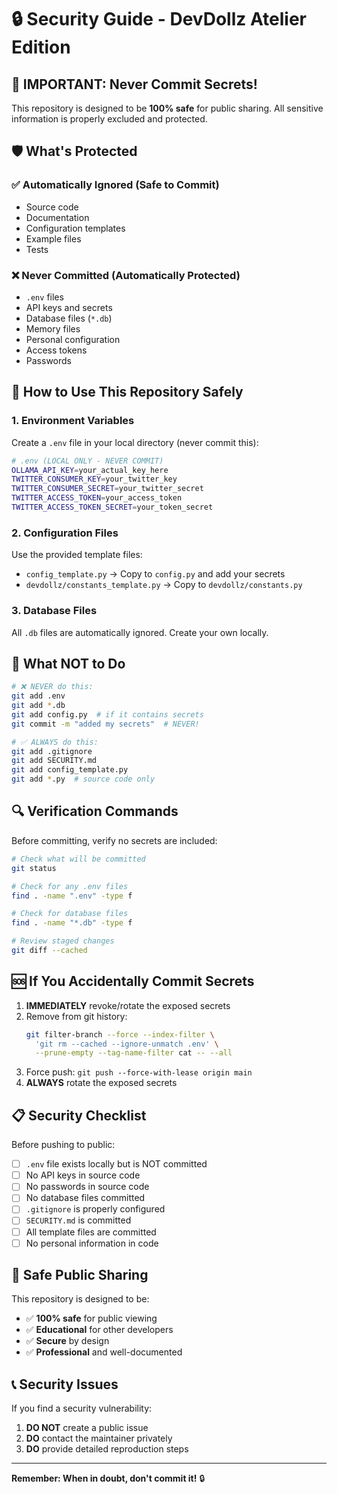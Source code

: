 # 🔒 Security Guide - DevDollz Atelier Edition

## 🚨 IMPORTANT: Never Commit Secrets!

This repository is designed to be **100% safe** for public sharing. All sensitive information is properly excluded and protected.

## 🛡️ What's Protected

### ✅ Automatically Ignored (Safe to Commit)
- Source code
- Documentation
- Configuration templates
- Example files
- Tests

### ❌ Never Committed (Automatically Protected)
- `.env` files
- API keys and secrets
- Database files (`*.db`)
- Memory files
- Personal configuration
- Access tokens
- Passwords

## 🔐 How to Use This Repository Safely

### 1. Environment Variables
Create a `.env` file in your local directory (never commit this):

```bash
# .env (LOCAL ONLY - NEVER COMMIT)
OLLAMA_API_KEY=your_actual_key_here
TWITTER_CONSUMER_KEY=your_twitter_key
TWITTER_CONSUMER_SECRET=your_twitter_secret
TWITTER_ACCESS_TOKEN=your_access_token
TWITTER_ACCESS_TOKEN_SECRET=your_token_secret
```

### 2. Configuration Files
Use the provided template files:
- `config_template.py` → Copy to `config.py` and add your secrets
- `devdollz/constants_template.py` → Copy to `devdollz/constants.py`

### 3. Database Files
All `.db` files are automatically ignored. Create your own locally.

## 🚫 What NOT to Do

```bash
# ❌ NEVER do this:
git add .env
git add *.db
git add config.py  # if it contains secrets
git commit -m "added my secrets"  # NEVER!

# ✅ ALWAYS do this:
git add .gitignore
git add SECURITY.md
git add config_template.py
git add *.py  # source code only
```

## 🔍 Verification Commands

Before committing, verify no secrets are included:

```bash
# Check what will be committed
git status

# Check for any .env files
find . -name ".env" -type f

# Check for database files
find . -name "*.db" -type f

# Review staged changes
git diff --cached
```

## 🆘 If You Accidentally Commit Secrets

1. **IMMEDIATELY** revoke/rotate the exposed secrets
2. Remove from git history:
   ```bash
   git filter-branch --force --index-filter \
     'git rm --cached --ignore-unmatch .env' \
     --prune-empty --tag-name-filter cat -- --all
   ```
3. Force push: `git push --force-with-lease origin main`
4. **ALWAYS** rotate the exposed secrets

## 📋 Security Checklist

Before pushing to public:
- [ ] `.env` file exists locally but is NOT committed
- [ ] No API keys in source code
- [ ] No passwords in source code
- [ ] No database files committed
- [ ] `.gitignore` is properly configured
- [ ] `SECURITY.md` is committed
- [ ] All template files are committed
- [ ] No personal information in code

## 🎯 Safe Public Sharing

This repository is designed to be:
- ✅ **100% safe** for public viewing
- ✅ **Educational** for other developers
- ✅ **Secure** by design
- ✅ **Professional** and well-documented

## 📞 Security Issues

If you find a security vulnerability:
1. **DO NOT** create a public issue
2. **DO** contact the maintainer privately
3. **DO** provide detailed reproduction steps

---

**Remember: When in doubt, don't commit it!** 🔒
